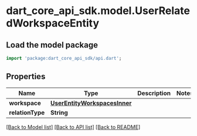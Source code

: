 # dart_core_api_sdk.model.UserRelatedWorkspaceEntity

## Load the model package
```dart
import 'package:dart_core_api_sdk/api.dart';
```

## Properties
Name | Type | Description | Notes
------------ | ------------- | ------------- | -------------
**workspace** | [**UserEntityWorkspacesInner**](UserEntityWorkspacesInner.md) |  | 
**relationType** | **String** |  | 

[[Back to Model list]](../README.md#documentation-for-models) [[Back to API list]](../README.md#documentation-for-api-endpoints) [[Back to README]](../README.md)


